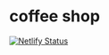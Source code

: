 # coffee shop
[![Netlify Status](https://api.netlify.com/api/v1/badges/2cdffdc8-5d96-4dd0-90be-fe816861ff6a/deploy-status)](https://app.netlify.com/sites/sumaiya-coffeeshop/deploys)
